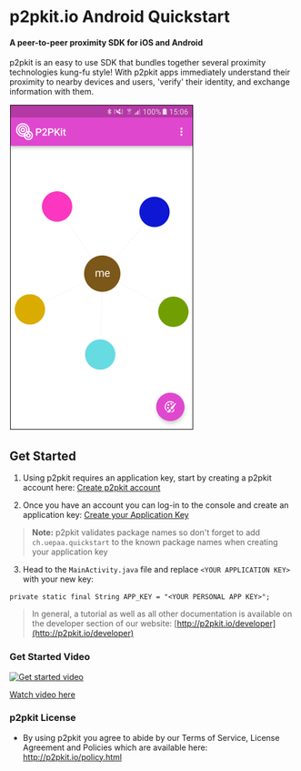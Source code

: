 # p2pkit.io Android Quickstart

#### A peer-to-peer proximity SDK for iOS and Android

p2pkit is an easy to use SDK that bundles together several proximity technologies kung-fu style! With p2pkit apps immediately understand their proximity to nearby devices and users, 'verify' their identity, and exchange information with them.

![p2pkit - proximity starts here](p2pkit-quickstart-android.png)

## Get Started

1. Using p2pkit requires an application key, start by creating a p2pkit account here:
[Create p2pkit account](http://p2pkit.io/signup.html)

2. Once you have an account you can log-in to the console and create an application key: [Create your Application Key](https://p2pkit-console.uepaa.ch/login)

> **Note:** p2pkit validates package names so don't forget to add ``ch.uepaa.quickstart`` to the known package names when creating your application key

3. Head to the ``MainActivity.java`` file and replace ``<YOUR APPLICATION KEY>`` with your new key:

  ```
  private static final String APP_KEY = "<YOUR PERSONAL APP KEY>";
  ```

> In general, a tutorial as well as all other documentation is available on the developer section of our website:
[http://p2pkit.io/developer](http://p2pkit.io/developer)



### Get Started Video

[![Get started video](https://i.ytimg.com/vi/P10GcELDAmU/mqdefault.jpg)](https://www.youtube.com/watch?v=P10GcELDAmU)

[Watch video here](https://www.youtube.com/watch?v=P10GcELDAmU)


### p2pkit License

* By using p2pkit you agree to abide by our Terms of Service, License Agreement and Policies which are available here: http://p2pkit.io/policy.html
